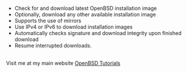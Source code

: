 # 
* Check for and download latest OpenBSD installation image<br>
* Optionally, download any other available installation image<br>
* Supports the use of mirrors<br>
* Use IPv4 or IPv6 to download installation images<br>
* Automatically checks signature and download integrity upon finished download<br>
* Resume interrupted downloads.<br><br>
  <center>

Visit me at my main website <a href="https://openbsd.mywire.org">OpenBSD Tutorials</a>
</center>

